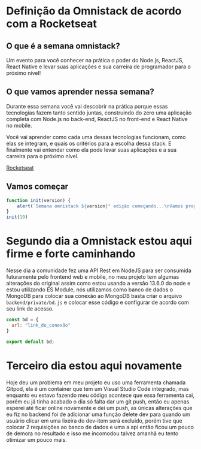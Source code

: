 # Definição da Omnistack de acordo com a Rocketseat

## O que é a semana omnistack?

Um evento para você conhecer na prática o poder do Node.js, ReactJS, React Native e levar suas aplicações e sua carreira de programador para o próximo nível!

## O que vamos aprender nessa semana?

Durante essa semana você vai descobrir na prática porque essas tecnologias fazem tanto sentido juntas, construindo do zero uma aplicação completa com Node.js no back-end, ReactJS no front-end e React Native no mobile.

Você vai aprender como cada uma dessas tecnologias funcionam, como elas se integram, e quais os critérios para a escolha dessa stack. E finalmente vai entender como ela pode levar suas aplicações e a sua carreira para o próximo nível.


[Rocketseat](https://rocketseat.com.br/)

## Vamos começar

```js
function init(version) {
	alert(`Semana omnistack ${version}° edição começando...\nVamos programar.`);
}
init(10)
```


# Segundo dia a Omnistack estou aqui firme e forte caminhando

Nesse dia a comunidade fez uma API Rest em NodeJS para ser consumida futuramente pelo frontend web e mobile, no meu projeto tem algumas alterações do original assim como estou usando a versão 13.6.0 do node e estou utilizando ES Module, nós utilizamos como banco de dados o MongoDB para colocar sua conexão ao MongoDB basta criar o arquivo `backend/private/bd.js` e colocar esse código e configurar de acordo com seu link de acesso.
```js
const bd = {
  url: "link_de_conexão"
}

export default bd;
```

# Terceiro dia estou aqui novamente

Hoje deu um problema em meu projeto eu uso uma ferramenta chamada Gitpod, ela é um container que tem um Visual Studio Code integrado, mas enquanto eu estavo fazendo meu código acontece que essa ferramenta cai, porém eu já tinha acabado o dia só falta dar um git push, então eu apenas esperei até ficar online novamente e dei um push, as únicas alterações que eu fiz no backend foi de adicionar uma função delete dev para quando um usuário clicar em uma lixeira do dev-item será excluido, porém tive que colocar 2 requisições ao banco de dados e uma a api então ficou um pouco de demora no resultado e isso me incomodou talvez amanhã eu tento otimizar um pouco mais.
